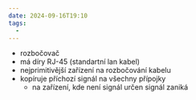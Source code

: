 ```yaml
---
date: 2024-09-16T19:10
tags:
  - 
---
```

- rozbočovač
- má díry RJ-45 (standartní lan kabel)
- nejprimitivější zařízení na rozbočování kabelu
- kopíruje příchozí signál na všechny přípojky
	- na zařízení, kde není signál určen signál zaniká